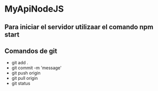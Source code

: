 # MyApiNodeJS

## Para iniciar el servidor utilizaar el comando npm start

## Comandos de git 

- git add .
- git commit -m 'message'
- git push origin <name-branch>
- git pull origin <name-branch>
- git status


